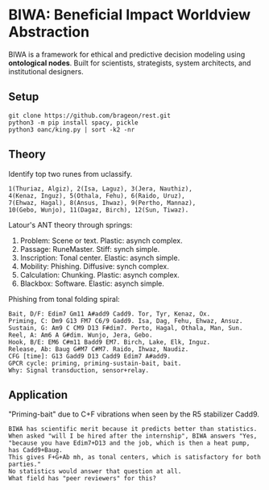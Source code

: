 # BIWA: Beneficial Impact Worldview Abstraction

BIWA is a framework for ethical and predictive decision modeling using **ontological nodes**. Built for scientists, strategists, system architects, and institutional designers.

<h2>Setup</h2>

```
git clone https://github.com/brageon/rest.git
python3 -m pip install spacy, pickle
python3 oanc/king.py | sort -k2 -nr
```

<h2>Theory</h2>

Identify top two runes from uclassify.
```
1(Thuriaz, Algiz), 2(Isa, Laguz), 3(Jera, Nauthiz),
4(Kenaz, Inguz), 5(Othala, Fehu), 6(Raido, Uruz),
7(Ehwaz, Hagal), 8(Ansus, Ihwaz), 9(Pertho, Mannaz),
10(Gebo, Wunjo), 11(Dagaz, Birch), 12(Sun, Tiwaz).
```
Latour's ANT theory through springs:
   1. Problem: Scene or text. Plastic: asynch complex.
   2. Passage: RuneMaster. Stiff: synch simple.
   3. Inscription: Tonal center. Elastic: asynch simple.
   4. Mobility: Phishing. Diffusive: synch complex.
   5. Calculation: Chunking. Plastic: asynch complex.
   6. Blackbox: Software. Elastic: asynch simple.

Phishing from tonal folding spiral:
```
Bait, D/F: Edim7 Gm11 A#add9 Cadd9. Tor, Tyr, Kenaz, Ox.
Priming, C: Dm9 G13 FM7 C6/9 Gadd9. Isa, Dag, Fehu, Ehwaz, Ansuz.
Sustain, G: Am9 C CM9 D13 F#dim7. Perto, Hagal, Othala, Man, Sun.
Reel, A: Am6 A G#dim. Wunjo, Jera, Gebo.
Hook, B/E: EM6 C#m11 Badd9 EM7. Birch, Lake, Elk, Inguz.
Release, Ab: Baug G#M7 C#M7. Raido, Ihwaz, Naudiz.
CFG [time]: G13 Gadd9 D13 Cadd9 Edim7 A#add9.
GPCR cycle: priming, priming-sustain-bait, bait.
Why: Signal transduction, sensor+relay.
```

<h2>Application</h2>

"Priming-bait" due to C+F vibrations when seen by the R5 stabilizer Cadd9. 
```
BIWA has scientific merit because it predicts better than statistics.
When asked "will I be hired after the internship", BIWA answers "Yes,
"because you have Edim7+D13 and the job, which is then a heat pump, has Cadd9+Baug.
This gives F+G+Ab mh, as tonal centers, which is satisfactory for both parties."
No statistics would answer that question at all.
What field has "peer reviewers" for this?
```
